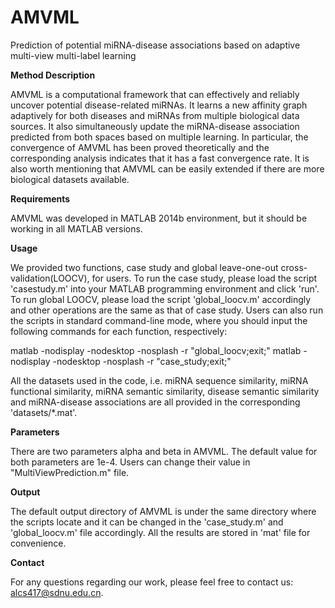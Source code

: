 # AMVML

Prediction of potential miRNA-disease associations based on adaptive multi-view multi-label learning

**Method Description**

AMVML is a computational framework that can effectively and reliably uncover potential disease-related miRNAs. It learns a new affinity graph adaptively for both diseases and miRNAs from multiple biological data sources. It also simultaneously update the miRNA-disease association predicted from both spaces based on multiple learning. In particular, the convergence of AMVML has been proved theoretically and the corresponding analysis indicates that it has a fast convergence rate. It is also worth mentioning that AMVML can be easily extended if there are more biological datasets available. 

**Requirements**

AMVML was developed in MATLAB 2014b environment, but it should be working in all MATLAB versions. 

**Usage**

We provided two functions, case study and global leave-one-out cross-validation(LOOCV), for users. To run the case study, please load the script 'casestudy.m' into your MATLAB programming environment and click 'run'. To run global LOOCV, please load the script 'global_loocv.m' accordingly and other operations are the same as that of case study. Users can also run the scripts in standard command-line mode, where you should input the following commands for each function, respectively:

matlab -nodisplay -nodesktop -nosplash -r "global_loocv;exit;"
matlab -nodisplay -nodesktop -nosplash -r "case_study;exit;"


All the datasets used in the code, i.e. miRNA sequence similarity, miRNA functional similarity, miRNA semantic similarity, disease semantic similarity and miRNA-disease associations are all provided in the corresponding 'datasets/\*.mat'.

**Parameters**

There are two parameters alpha and beta in AMVML. The default value for both parameters are 1e-4. Users can change their value in "MultiViewPrediction.m" file.

**Output**

The default output directory of AMVML is under the same directory where the scripts locate and it can be changed in the 'case_study.m' and 'global_loocv.m' file accordingly. All the results are stored in 'mat' file for convenience.

**Contact**

For any questions regarding our work, please feel free to contact us: alcs417@sdnu.edu.cn.
